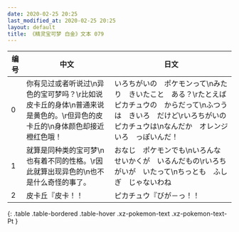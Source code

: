 ```yaml
---
date: 2020-02-25 20:25
last_modified_at: 2020-02-25 20:25
layout: default
title: 《精灵宝可梦 白金》文本 079
---
```

| 编号 | 中文 | 日文 |
| ---- | ---- | ---- |
| 0 | 你有见过或者听说过\n异色的宝可梦吗？\r比如说皮卡丘的身体\n普通来说是黄色的。\r但异色的皮卡丘的\n身体颜色却接近橙红色哦！ | いろちがいの　ポケモンって\nみたり　きいたこと　ある？\rたとえば　ピカチュウの　からだって\nふつうは　きいろ　だけど\rいろちがいの　ピカチュウは\nなんだか　オレンジいろ　っぽいんだ！ |
| 1 | 就算是同种类的宝可梦\n也有着不同的性格。\r因此就算出现异色的\n也不是什么奇怪的事了。 | おなじ　ポケモンでも\nいろんな　せいかくが　いるんだもの\rいろちがいが　いたって\nちっとも　ふしぎ　じゃないわね |
| 2 | 皮卡丘『皮卡！！ | ピカチュウ『びが－っ！！ |
{: .table .table-bordered .table-hover .xz-pokemon-text .xz-pokemon-text-Pt }